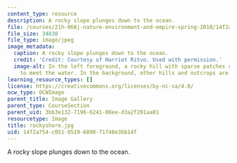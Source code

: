 ```yaml
---
content_type: resource
description: A rocky slope plunges down to the ocean.
file: /courses/21h-968j-nature-environment-and-empire-spring-2010/14f2a754c05195196890f1f48e3bb14f_rockyshore.jpg
file_size: 34838
file_type: image/jpeg
image_metadata:
  caption: A rocky slope plunges down to the ocean.
  credit: 'Credit: Courtesy of Harriet Ritvo. Used with permission.'
  image-alt: In the left foreground, a rocky hill with sparse patches of shrubs slopes
    to meet the water. In the background, other hills and outcrops are visible.
learning_resource_types: []
license: https://creativecommons.org/licenses/by-nc-sa/4.0/
ocw_type: OCWImage
parent_title: Image Gallery
parent_type: CourseSection
parent_uid: 3bb3e132-7196-6241-08ee-d3a2f281aa01
resourcetype: Image
title: rockyshore.jpg
uid: 14f2a754-c051-9519-6890-f1f48e3bb14f
---
```

A rocky slope plunges down to the ocean.